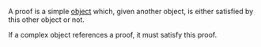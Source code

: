 A proof is a simple [object](object.md) which, given another object, is either satisfied by this other object or not.

If a complex object references a proof, it must satisfy this proof.
